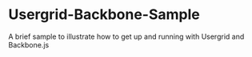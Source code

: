 Usergrid-Backbone-Sample
========================

A brief sample to illustrate how to get up and running with Usergrid and Backbone.js